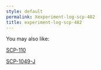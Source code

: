 ```yaml
---
style: default
permalink: Xexperiment-log-scp-482
title: experiment-log-scp-482
---
```

You may also like:

[SCP-110](http://scp-wiki.net/scp-110)

[SCP-1049-J](http://scp-wiki.net/scp-1049-j)
